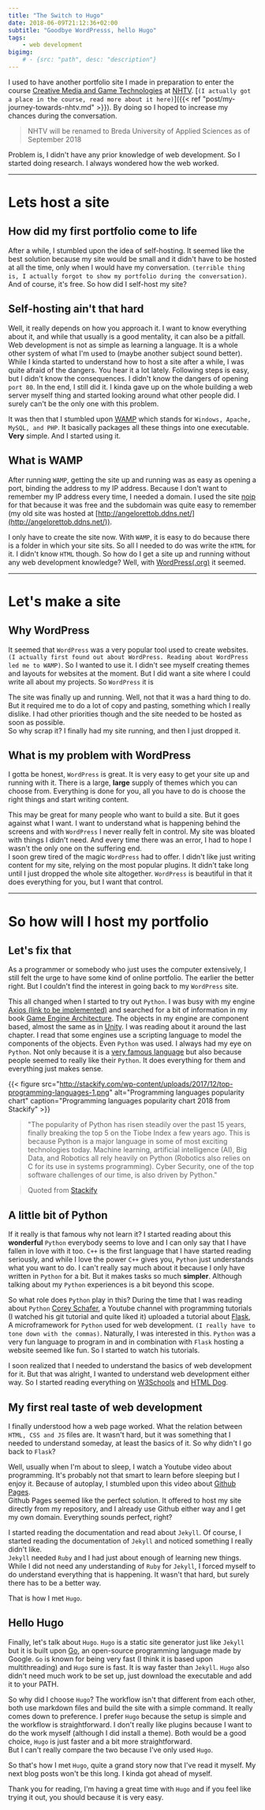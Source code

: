 ```yaml
---
title: "The Switch to Hugo"
date: 2018-06-09T21:12:36+02:00
subtitle: "Goodbye WordPresss, hello Hugo"
tags: 
    - web development
bigimg: 
    # - {src: "path", desc: "description"}
---
```

I used to have another portfolio site I made in preparation to enter the course [Creative Media and Game Technologies](https://www.nhtv.nl/bachelors/creative-media-and-game-technologies/introduction.html) at [NHTV](https://www.nhtv.nl/). [`(I actually got a place in the course, read more about it here)`]({{< ref "post/my-journey-towards-nhtv.md" >}}). By doing so I hoped to increase my chances during the conversation.

> NHTV will be renamed to Breda University of Applied Sciences as of September 2018

Problem is, I didn't have any prior knowledge of web development. So I started doing research. I always wondered how the web worked.
<!--more-->
___
# Lets host a site
## How did my first portfolio come to life
After a while, I stumbled upon the idea of self-hosting. It seemed like the best solution because my site would be small and it didn't have to be hosted at all the time, only when I would have my conversation. `(terrible thing is, I actually forgot to show my portfolio during the conversation)`. And of course, it's free. So how did I self-host my site?

## Self-hosting ain't that hard
Well, it really depends on how you approach it. I want to know everything about it, and while that usually is a good mentality, it can also be a pitfall. Web development is not as simple as learning a language. It is a whole other system of what I'm used to (maybe another subject sound better).  
While I kinda started to understand how to host a site after a while, I was quite afraid of the dangers. You hear it a lot lately. Following steps is easy, but I didn't know the consequences. I didn't know the dangers of opening `port 80`. In the end, I still did it. I kinda gave up on the whole building a web server myself thing and started looking around what other people did. I surely can't be the only one with this problem.

It was then that I stumbled upon [WAMP](http://www.wampserver.com/en/) which stands for `Windows, Apache, MySQL, and PHP`. It basically packages all these things into one executable. **Very** simple. And I started using it. 

## What is WAMP
After running `WAMP`, getting the site up and running was as easy as opening a port, binding the address to my IP address. Because I don't want to remember my IP address every time, I needed a domain. I used the site [noip](https://www.noip.com/) for that because it was free and the subdomain was quite easy to remember (my old site was hosted at [http://angelorettob.ddns.net/](http://angelorettob.ddns.net/)).

I only have to create the site now. With `WAMP`, it is easy to do because there is a folder in which your site sits. So all I needed to do was write the `HTML` for it. I didn't know `HTML` though. So how do I get a site up and running without any web development knowledge? Well, with [WordPress(.org)](https://wordpress.org/) it seemed.
___
# Let's make a site
## Why WordPress
It seemed that `WordPress` was a very popular tool used to create websites. `(I actually first found out about WordPress. Reading about WordPress led me to WAMP)`. So I wanted to use it. I didn't see myself creating themes and layouts for websites at the moment. But I did want a site where I could write all about my projects. So `WordPress` it is

The site was finally up and running. Well, not that it was a hard thing to do. But it required me to do a lot of copy and pasting, something which I really dislike. I had other priorities though and the site needed to be hosted as soon as possible.  
So why scrap it? I finally had my site running, and then I just dropped it.

## What is my problem with WordPress
I gotta be honest, `WordPress` is great. It is very easy to get your site up and running with it. There is a large, **large** supply of themes which you can choose from. Everything is done for you, all you have to do is choose the right things and start writing content.

This may be great for many people who want to build a site. But it goes against what I want. I want to understand what is happening behind the screens and with `WordPress` I never really felt in control. My site was bloated with things I didn't need. And every time there was an error, I had to hope I wasn't the only one on the suffering end.  
I soon grew tired of the magic `WordPress` had to offer. I didn't like just writing content for my site, relying on the most popular plugins. It didn't take long until I just dropped the whole site altogether. `WordPress` is beautiful in that it does everything for you, but I want that control.

___
# So how will I host my portfolio
## Let's fix that
As a programmer or somebody who just uses the computer extensively, I still felt the urge to have some kind of online portfolio. The earlier the better right. But I couldn't find the interest in going back to my `WordPress` site.

This all changed when I started to try out `Python`. I was busy with my engine [Axios (link to be implemented)]() and searched for a bit of information in my book [Game Engine Architecture](http://gameenginebook.com/). The objects in my engine are component based, almost the same as in [Unity](https://unity3d.com/). I was reading about it around the last chapter. I read that some engines use a scripting language to model the components of the objects. Even `Python` was used. I always had my eye on `Python`. Not only because it is a [very famous language](https://stackify.com/popular-programming-languages-2018/) but also because people seemed to really like their `Python`.  It does everything for them and everything just makes sense.

{{< figure src="http://stackify.com/wp-content/uploads/2017/12/top-programming-languages-1.png" 
alt="Programming languages popularity chart" 
caption="Programming languages popularity chart 2018 from Stackify" >}}

> "The popularity of Python has risen steadily over the past 15 years, finally breaking the top 5 on the Tiobe Index a few years ago. This is because Python is a major language in some of most exciting technologies today. Machine learning, artificial intelligence (AI), Big Data, and Robotics all rely heavily on Python (Robotics also relies on C for its use in systems programming). Cyber Security, one of the top software challenges of our time, is also driven by Python."

> Quoted from [Stackify](https://stackify.com/popular-programming-languages-2018/)

## A little bit of Python
If it really is that famous why not learn it? I started reading about this __wonderful__ `Python` everybody seems to love and I can only say that I have fallen in love with it too. `C++` is the first language that I have started reading seriously, and while I love the power `C++` gives you, `Python` just understands what you want to do. I can't really say much about it because I only have written in `Python` for a bit. But it makes tasks so much **simpler**. Although talking about my `Python` experiences is a bit beyond this scope.

So what role does `Python` play in this? During the time that I was reading about `Python` [Corey Schafer](https://www.youtube.com/user/schafer5), a Youtube channel with programming tutorials (I watched his git tutorial and quite liked it) uploaded a tutorial about [Flask](http://flask.pocoo.org/), A microframework for `Python` used for web development. `(I really have to tone down with the commas)`. Naturally, I was interested in this. `Python` was a very fun language to program in and in combination with `Flask` hosting a website seemed like fun. So I started to watch his tutorials.

I soon realized that I needed to understand the basics of web development for it. But that was alright, I wanted to understand web development either way. So I started reading everything on [W3Schools](https://www.w3schools.com/) and [HTML Dog](http://htmldog.com/). 

## My first real taste of web development
I finally understood how a web page worked. What the relation between `HTML, CSS and JS` files are. It wasn't hard, but it was something that I needed to understand someday, at least the basics of it. So why didn't I go back to `Flask`?

Well, usually when I'm about to sleep, I watch a Youtube video about programming. It's probably not that smart to learn before sleeping but I enjoy it. Because of autoplay, I stumbled upon this video about [Github Pages](https://pages.github.com/).  
Github Pages seemed like the perfect solution. It offered to host my site directly from my repository, and I already use Github either way and I get my own domain. Everything sounds perfect, right?

I started reading the documentation and read about `Jekyll`. Of course, I started reading the documentation of `Jekyll` and noticed something I really didn't like.  
`Jekyll` needed `Ruby` and I had just about enough of learning new things. While I did not need any understanding of `Ruby` for `Jekyll`, I forced myself to do understand everything that is happening. It wasn't that hard, but surely there has to be a better way.

That is how I met `Hugo`.

## Hello Hugo
Finally, let's talk about `Hugo`. `Hugo` is a static site generator just like `Jekyll` but it is built upon [Go](https://golang.org/), an open-source programming language made by Google. `Go` is known for being very fast (I think it is based upon multithreading) and `Hugo` sure is fast. It is way faster than `Jekyll`. `Hugo` also didn't need much work to be set up, just download the executable and add it to your PATH.

So why did I choose `Hugo`? The workflow isn't that different from each other, both use markdown files and build the site with a simple command. It really comes down to preference. I prefer `Hugo` because the setup is simple and the workflow is straightforward. I don't really like plugins because I want to do the work myself (although I did install a theme). Both would be a good choice, `Hugo` is just faster and a bit more straightforward.  
But I can't really compare the two because I've only used `Hugo`. 

So that's how I met `Hugo`, quite a grand story now that I've read it myself. My next blog posts won't be this long. I kinda got ahead of myself.

Thank you for reading, I'm having a great time with `Hugo` and if you feel like trying it out, you should because it is very easy.